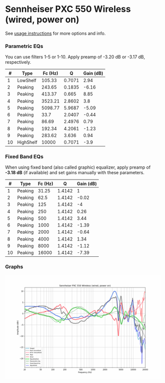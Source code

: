 # Sennheiser PXC 550 Wireless (wired, power on)
See [usage instructions](https://github.com/jaakkopasanen/AutoEq#usage) for more options and info.

### Parametric EQs
You can use filters 1-5 or 1-10. Apply preamp of -3.20 dB or -3.17 dB, respectively.

|   # | Type      |   Fc (Hz) |      Q |   Gain (dB) |
|-----|-----------|-----------|--------|-------------|
|   1 | LowShelf  |    105.33 | 0.7071 |        2.94 |
|   2 | Peaking   |    243.65 | 0.1835 |       -6.16 |
|   3 | Peaking   |    413.37 | 0.665  |        8.85 |
|   4 | Peaking   |   3523.21 | 2.8602 |        3.8  |
|   5 | Peaking   |   5098.77 | 5.9687 |       -5.09 |
|   6 | Peaking   |     33.7  | 2.0407 |       -0.44 |
|   7 | Peaking   |     86.69 | 2.4976 |        0.79 |
|   8 | Peaking   |    192.34 | 4.2061 |       -1.23 |
|   9 | Peaking   |    283.62 | 3.636  |        0.94 |
|  10 | HighShelf |  10000    | 0.7071 |       -3.9  |

### Fixed Band EQs
When using fixed band (also called graphic) equalizer, apply preamp of **-3.18 dB** (if available) and set gains manually with these parameters.

|   # | Type    |   Fc (Hz) |      Q |   Gain (dB) |
|-----|---------|-----------|--------|-------------|
|   1 | Peaking |     31.25 | 1.4142 |        1    |
|   2 | Peaking |     62.5  | 1.4142 |       -0.02 |
|   3 | Peaking |    125    | 1.4142 |       -4    |
|   4 | Peaking |    250    | 1.4142 |        0.26 |
|   5 | Peaking |    500    | 1.4142 |        3.44 |
|   6 | Peaking |   1000    | 1.4142 |       -1.39 |
|   7 | Peaking |   2000    | 1.4142 |       -0.64 |
|   8 | Peaking |   4000    | 1.4142 |        1.34 |
|   9 | Peaking |   8000    | 1.4142 |       -1.12 |
|  10 | Peaking |  16000    | 1.4142 |       -7.39 |

### Graphs
![](./Sennheiser%20PXC%20550%20Wireless%20(wired,%20power%20on).png)

